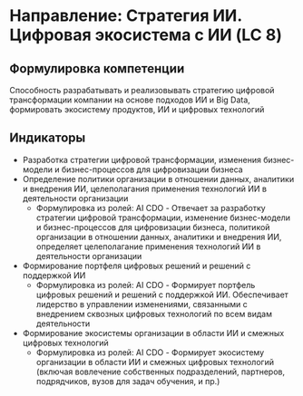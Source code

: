 # Направление: Стратегия ИИ. Цифровая экосистема с ИИ (LC 8)
## Формулировка компетенции
Способность разрабатывать и реализовывать стратегию цифровой трансформации компании на основе подходов ИИ и Big Data, формировать экосистему продуктов, ИИ и цифровых технологий 
## Индикаторы
* Разработка стратегии цифровой трансформации, изменения бизнес-модели и бизнес-процессов для цифровизации бизнеса
* Определение политики организации в отношении данных, аналитики и внедрения ИИ, целеполагания применения технологий ИИ в деятельности организации
  * Формулировка из ролей: AI CDO - Отвечает за разработку стратегии цифровой трансформации, изменение бизнес-модели и бизнес-процессов для цифровизации бизнеса, политикой организации в отношении данных, аналитики и внедрения ИИ, определяет целеполагание применения технологий ИИ в деятельности организации
* Формирование портфеля цифровых решений и решений с поддержкой ИИ
  * Формулировка из ролей: AI CDO - Формирует портфель цифровых решений и решений с поддержкой ИИ. Обеспечивает лидерство в управлении изменениями, связанными с внедрением сквозных цифровых технологий по всем видам деятельности
* Формирование экосистемы организации в области ИИ и смежных цифровых технологий 
  * Формулировка из ролей: AI CDO -  Формирует экосистему организации в области ИИ и смежных цифровых технологий (включая вовлечение собственных подразделений, партнеров, подрядчиков, вузов для задач обучения, и пр.)
